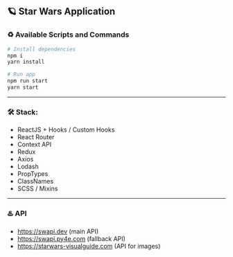 ## :ringed_planet: Star Wars Application

### :recycle: Available Scripts and Commands

```bash
# Install dependencies
npm i
yarn install
```

```bash
# Run app
npm run start
yarn start
```

---

### :hammer_and_wrench: Stack:

- ReactJS + Hooks / Custom Hooks
- React Router
- Context API
- Redux
- Axios
- Lodash
- PropTypes
- ClassNames
- SCSS / Mixins

---

### :hotsprings: API

- https://swapi.dev (main API)
- https://swapi.py4e.com (fallback API)
- https://starwars-visualguide.com (API for images)
